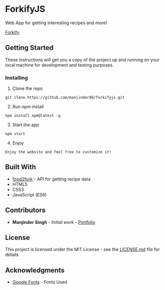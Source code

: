 # ForkifyJS

Web App for getting interesting recipes and more!

[Forkify](https://forkifyjs6.firebaseapp.com/)

## Getting Started

These instructions will get you a copy of the project up and running on your local machine for development and testing purposes.

### Installing

1. Clone the repo

```
git clone https://github.com/manjinder98/forkifyjs.git
```

2. Run npm install

```
npm install npm@latest -g
```

3. Start the app

```
npm start
```

4. Enjoy
```
Enjoy the website and feel free to customize it!
```

## Built With

* [food2fork](https://www.food2fork.com/) - API for getting recipe data
* HTML5
* CSS3
* JavaScript (ES6)

## Contributors

* **Manjinder Singh** - *Initial work* - [Portfolio](https://github.com/manjinder98/manjinder98.github.io/)

## License

This project is licensed under the MIT License - see the [LICENSE.md](LICENSE.md) file for details

## Acknowledgments

* [Google Fonts](https://fonts.google.com/) - Fonts Used
